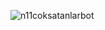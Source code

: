 ![n11coksatanlarbot](https://github.com/dursunkatar/dotnet-samples/blob/master/N11CokSatanlarBOT/screenshot.jpg)
